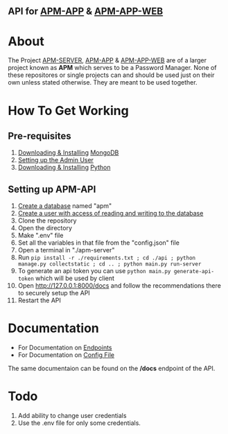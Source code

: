 ## API for [APM-APP](https://github.com/Abled-Taha/apm-app) & [APM-APP-WEB](https://github.com/Abled-Taha/apm-app-web)

# About
The Project [APM-SERVER](https://github.com/Abled-Taha/apm-server), [APM-APP](https://github.com/Abled-Taha/apm-app) & [APM-APP-WEB](https://github.com/Abled-Taha/apm-app-web) are of a larger project known as **APM** which serves to be a Password Manager. None of these repositores or single projects can and should be used just on their own unless stated otherwise. They are meant to be used together.

# How To Get Working
## Pre-requisites
1. [Downloading & Installing](https://medium.com/@LondonAppBrewery/how-to-download-install-mongodb-on-windows-4ee4b3493514) [MongoDB](https://mongodb.com)
2. [Setting up the Admin User](https://www.mongodb.com/docs/manual/tutorial/configure-scram-client-authentication/)
3. [Downloading & Installing](https://www.geeksforgeeks.org/how-to-install-python-on-windows/) [Python](https://python.org)

## Setting up APM-API
1. [Create a database](https://www.w3schools.com/mongodb/mongodb_mongosh_create_database.php) named "apm"
2. [Create a user with access of reading and writing to the database](https://www.geeksforgeeks.org/create-user-and-add-role-in-mongodb/)
3. Clone the repository
4. Open the directory
5. Make ".env" file
6. Set all the variables in that file from the "config.json" file
7. Open a terminal in "./apm-server"
8. Run ```pip install -r ./requirements.txt ; cd ./api ; python manage.py collectstatic ; cd .. ; python main.py run-server```
9. To generate an api token you can use ```python main.py generate-api-token``` which will be used by client
10. Open http://127.0.0.1:8000/docs and follow the recommendations there to securely setup the API
11. Restart the API

# Documentation
- For Documentation on [Endpoints](https://github.com/Abled-Taha/apm-server/blob/main/Endpoints.md)
- For Documentation on [Config File](https://github.com/Abled-Taha/apm-server/blob/main/Config.md)

The same documentaion can be found on the **/docs** endpoint of the API.

# Todo
1. Add ability to change user credentials
2. Use the .env file for only some credentials.
